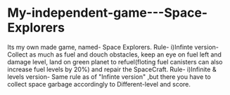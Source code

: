 # My-independent-game---Space-Explorers
Its my own made game, named- Space Explorers.
Rule- i)Infinte version- Collect as much as fuel and douch obstacles, keep an eye on fuel left and damage level, land on green planet to refuel(floting fuel canisters can also increase fuel levels by 20%) and repair the SpaceCraft.
Rule- i)Infinite & levels version- Same rule as of "Infinte version" ,but there you have to collect space garbage accordingly to Different-level and score.
